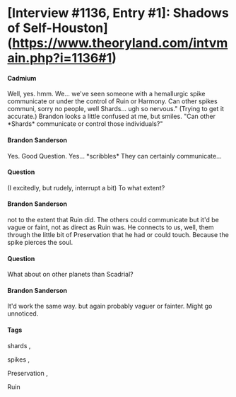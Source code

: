 # [Interview #1136, Entry #1]: Shadows of Self-Houston](https://www.theoryland.com/intvmain.php?i=1136#1)

#### Cadmium

Well, yes. hmm. We... we've seen someone with a hemallurgic spike communicate or under the control of Ruin or Harmony. Can other spikes communi, sorry no people, well Shards... ugh so nervous." (Trying to get it accurate.)
Brandon looks a little confused at me, but smiles.
"Can other \*Shards\* communicate or control those individuals?"

#### Brandon Sanderson

Yes. Good Question. Yes... \*scribbles\* They can certainly communicate...

#### Question

(I excitedly, but rudely, interrupt a bit) To what extent?

#### Brandon Sanderson

not to the extent that Ruin did. The others could communicate but it'd be vague or faint, not as direct as Ruin was. He connects to us, well, them through the little bit of Preservation that he had or could touch. Because the spike pierces the soul.

#### Question

What about on other planets than Scadrial?

#### Brandon Sanderson

It'd work the same way. but again probably vaguer or fainter. Might go unnoticed.

#### Tags

shards
,

spikes
,

Preservation
,

Ruin

